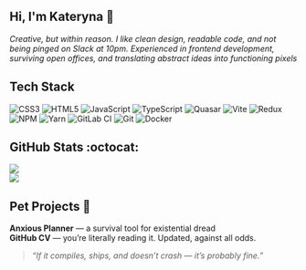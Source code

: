 ## Hi, I'm Kateryna :panda_face:

*Creative, but within reason. I like clean design, readable code, and not being pinged on Slack at 10pm.*
*Experienced in frontend development, surviving open offices, and translating abstract ideas into functioning pixels*

## Tech Stack
![CSS3](https://img.shields.io/badge/css3-%231572B6.svg?style=for-the-badge&logo=css3&logoColor=white) ![HTML5](https://img.shields.io/badge/html5-%23E34F26.svg?style=for-the-badge&logo=html5&logoColor=white) ![JavaScript](https://img.shields.io/badge/javascript-%23323330.svg?style=for-the-badge&logo=javascript&logoColor=%23F7DF1E) ![TypeScript](https://img.shields.io/badge/typescript-%23007ACC.svg?style=for-the-badge&logo=typescript&logoColor=white) ![Quasar](https://img.shields.io/badge/Quasar-16B7FB?style=for-the-badge&logo=quasar&logoColor=black) ![Vite](https://img.shields.io/badge/vite-%23646CFF.svg?style=for-the-badge&logo=vite&logoColor=white) ![Redux](https://img.shields.io/badge/redux-%23593d88.svg?style=for-the-badge&logo=redux&logoColor=white) ![NPM](https://img.shields.io/badge/NPM-%23CB3837.svg?style=for-the-badge&logo=npm&logoColor=white) ![Yarn](https://img.shields.io/badge/yarn-%232C8EBB.svg?style=for-the-badge&logo=yarn&logoColor=white) ![GitLab CI](https://img.shields.io/badge/gitlab%20CI-%23181717.svg?style=for-the-badge&logo=gitlab&logoColor=white) ![Git](https://img.shields.io/badge/git-%23F05033.svg?style=for-the-badge&logo=git&logoColor=white) ![Docker](https://img.shields.io/badge/docker-%230db7ed.svg?style=for-the-badge&logo=docker&logoColor=white)
## GitHub Stats :octocat:
![](https://github-readme-stats.vercel.app/api/top-langs/?username=katiadobra&theme=ambient_gradient&hide_border=false&include_all_commits=true&count_private=false&layout=compact)<br/>
![](https://nirzak-streak-stats.vercel.app/?user=katiadobra&theme=ambient_gradient&hide_border=false)

<!-- Proudly created with GPRM ( https://gprm.itsvg.in ) -->

## Pet Projects :hatching_chick:

**Anxious Planner** — a survival tool for existential dread  
**GitHub CV** — you’re literally reading it. Updated, against all odds.

> _“If it compiles, ships, and doesn’t crash — it’s probably fine.”_



